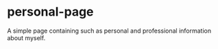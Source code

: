 # personal-page
 A simple page containing such as personal and professional information about myself.

